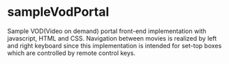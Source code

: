 # sampleVodPortal
Sample VOD(Video on demand) portal front-end implementation with javascript, HTML and CSS. Navigation between movies is realized by left and right keyboard since this implementation is intended for set-top boxes which are controlled by remote control keys.
